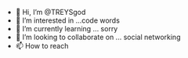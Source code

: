 - 👋 Hi, I’m @TREYSgod
- 👀 I’m interested in ...code words
- 🌱 I’m currently learning ... sorry 
- 💞️ I’m looking to collaborate on ... social networking 
- 📫 How to reach 
